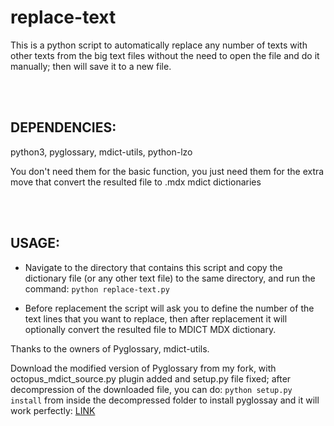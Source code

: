 # replace-text


This is a python script to automatically replace any number of texts with other texts from the big text files without the need to open the file and do it manually; then will save it to a new file.


<br />
<br />


## DEPENDENCIES:


python3, pyglossary, mdict-utils, python-lzo

You don't need them for the basic function,  you just need them for the extra move that convert the resulted file to .mdx mdict dictionaries


<br />
<br />


## USAGE:


- Navigate to the directory that contains this script and copy the dictionary file (or any other text file) to the same directory, and  run the command: `python replace-text.py`  

- Before replacement the script will ask you to define the number of the text lines that you want to replace, then after replacement it will optionally convert the resulted file to MDICT MDX dictionary.



Thanks to the owners of Pyglossary, mdict-utils.

Download the modified version of Pyglossary from my fork, with octopus_mdict_source.py plugin added and setup.py file fixed; after decompression of the downloaded file, you can do: `python setup.py install` from inside the decompressed folder to install pyglossay and it will work perfectly: [LINK](https://codeload.github.com/sobaee/pyglossaryfork/zip/refs/tags/5.0.0)
